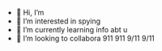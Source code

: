 - 👋 Hi, I’m 
- 👀 I’m interested in spying
- 🌱 I’m currently learning info abt u
- 💞️ I’m looking to collabora 911 911 9/11 9/11